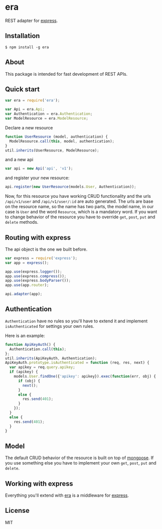 era
=========

REST adapter for [express](http://expressjs.com).

## Installation

    $ npm install -g era

## About

  This package is intended for fast development of REST APIs.

## Quick start
    
```js
var era = require('era');

var Api = era.Api;
var Authentication = era.Authentication;
var ModelResource = era.ModelResource;
```

  Declare a new resource
    
```js
function UserResource (model, authentication) {
  ModelResource.call(this, model, authentication);
}
util.inherits(UserResource, ModelResource);
```
    
  and a new api

```js
var api = new Api('api', 'v1');
```

  and register your new resource:
  
```js
api.register(new UserResource(models.User, Authentication));
```

  Now, for this resource you have working CRUD functionality and the urls `/api/v1/user` and `/api/v1/user/:id` are auto generated. The urls are base on the resource name, so the name has two parts, the model name, in our case is `User` and the word `Resource`, which is a mandatory word.
  If you want to change behavior of the resource you have to override `get`, `post`, `put` and `delete` methods.
  
## Routing with express
  The api object is the one we built before.

```js
var express = require('express');
var app = express();

app.use(express.logger());
app.use(express.compress());
app.use(express.bodyParser());
app.use(app.router);

api.adapter(app);
```

## Authentication

`Authentication` have no rules so you'll have to extend it and implement `isAuthenticated` for settings your own rules.

Here is an example:
```js
function ApiKeyAuth() {
  Authentication.call(this);
};
util.inherits(ApiKeyAuth, Authentication);
ApiKeyAuth.prototype.isAuthenticated = function (req, res, next) {
  var apikey = req.query.apikey;
  if (apikey) {
    models.User.findOne({'apikey': apikey}).exec(function(err, obj) {
      if (obj) {
        next();
      }
      else {
        res.send(401);
      }
    });
  }
  else {
    res.send(401);
  }
}
```

## Model

The default CRUD behavior of the resource is built on top of [mongoose](http://http://mongoosejs.com/). If you use something else you have to implement your own `get`, `post`, `put` and `delete`.


## Working with express
Everything you'll extend with [era]() is a middleware for [express](http://expressjs.com).


License
-

MIT

